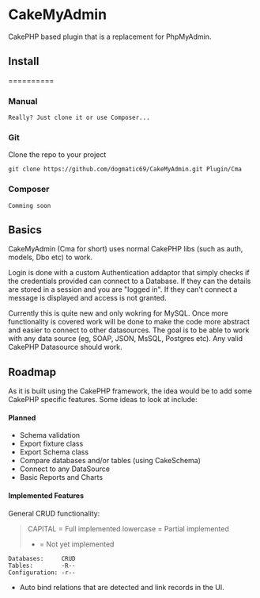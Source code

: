 CakeMyAdmin
===========

CakePHP based plugin that is a replacement for PhpMyAdmin.

## Install
==========

### Manual

	Really? Just clone it or use Composer...

### Git

Clone the repo to your project

	git clone https://github.com/dogmatic69/CakeMyAdmin.git Plugin/Cma

### Composer

	Comming soon

## Basics

CakeMyAdmin (Cma for short) uses normal CakePHP libs (such as auth, models, Dbo etc) to work.

Login is done with a custom Authentication addaptor that simply checks if the credentials provided can connect to a Database. If they can the details are stored in a session and you are "logged in". If they can't connect a message is displayed and access is not granted.

Currently this is quite new and only wokring for MySQL. Once more functionality is covered work will be done to make the code more abstract and easier to connect to other datasources. The goal is to be able to work with any data source (eg, SOAP, JSON, MsSQL, Postgres etc). Any valid CakePHP Datasource should work.

## Roadmap

As it is built using the CakePHP framework, the idea would be to add some CakePHP specific features. Some ideas to look at include:

#### Planned

- Schema validation
- Export fixture class
- Export Schema class
- Compare databases and/or tables (using CakeSchema)
- Connect to any DataSource
- Basic Reports and Charts

#### Implemented Features

General CRUD functionality:

> CAPITAL = Full implemented
> lowercase = Partial implemented
> - = Not yet implemented

	Databases:     CRUD
	Tables:        -R--
	Configuration: -r--

- Auto bind relations that are detected and link records in the UI.